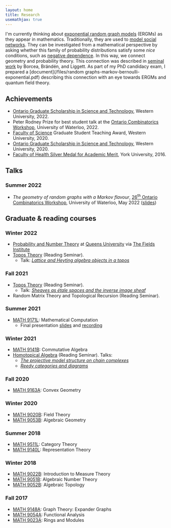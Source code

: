 ```yaml
---
layout: home
title: Research
usemathjax: true
---
```


I'm currently thinking about [exponential random graph models](https://en.wikipedia.org/wiki/Exponential_family_random_graph_models) (ERGMs) as they appear in mathematics. Traditionally, they are used to [model social networks](https://ranger.uta.edu/~chqding/cse5301/classPapers/ExponentialRandomGraph.pdf). They can be investigated from a mathematical perspective by asking whether this family of probability distributions satisfy some *nice* conditions, such as [negative dependence](https://arxiv.org/abs/math/0404095). In this way, we connect geometry and probability theory. This connection was described in [seminal work](https://arxiv.org/abs/0707.2340) by Borcea, Brändén, and Liggett. As part of my PhD candidacy exam, I prepared a [document](/files/random graphs-markov-bernoulli-exponential.pdf) describing this connection with an eye towards ERGMs and quantum field theory. 

## Achievements
- [Ontario Graduate Scholarship in Science and Technology](https://grad.uwo.ca/finances/external_funding/ogs.html), Western University, 2022.
- Peter Rodney Prize for best student talk at the [Ontario Combinatorics Workshop](http://www.fields.utoronto.ca/sites/default/files/uploads/OCW-2022_Program_0.pdf), University of Waterloo, 2022.
- [Faculty of Science](https://www.uwo.ca/sci/) Graduate Student Teaching Award, Western University, 2020. 
- [Ontario Graduate Scholarship in Science and Technology](https://grad.uwo.ca/finances/external_funding/ogs.html), Western University, 2020.
- [Faculty of Health Silver Medal for Academic Merit](https://www.yorku.ca/health/scholarships-awards/faculty-of-health-gold-and-silver-medals/), York University, 2016.

## Talks
### Summer 2022
- *The geometry of random graphs with a Markov flavour*, [26<sup>th</sup> Ontario Combinatorics Workshop](http://www.fields.utoronto.ca/activities/21-22/combinatorics), University of Waterloo, May 2022 ([slides](/files/OCW-slides.pdf))

## Graduate & reading courses
### Winter 2022
- [Probability and Number Theory](http://www.fields.utoronto.ca/activities/21-22/probability-and-numbers) at [Queens University](https://www.queensu.ca/) via [The Fields Institute](http://www.fields.utoronto.ca/describe/host-institutions/fields-institute)
- [Topos Theory](https://www.uwo.ca/math/faculty/kapulkin/seminars/topos_theory.html) (Reading Seminar). 
    - Talk: [*Lattice and Heyting algebra objects in a topos*](/files/topos-theory/heyting.pdf)
   
### Fall 2021
- [Topos Theory](https://www.uwo.ca/math/faculty/kapulkin/seminars/topos_theory.html) (Reading Seminar). 
    - Talk: [*Sheaves as étale spaces and the inverse image sheaf*](/files/topos-theory/sheaves.pdf)
- Random Matrix Theory and Topological Recursion (Reading Seminar).

### Summer 2021
- [MATH 9171L](https://jdc.math.uwo.ca//M9171a-2021-summer/index.html): Mathematical Computation
    - Final presentation [slides](/files/haskell-slides.pdf) and [recording](https://youtu.be/vRPyaeW-HNc)

### Winter 2021
- [MATH 9141B](https://www.math.uwo.ca/faculty/dhillon/teaching/CommutativeAlgebra2021.html): Commutative Algebra
- [Homotopical Algebra](https://www.math.uwo.ca/faculty/kapulkin/seminars/homotopical_algebra.html) (Reading Seminar). Talks:
    - [*The projective model structure on chain complexes*](/files/homotopical-algebra/chain-complexes.pdf)
    - [*Reedy categories and diagrams*](/files/homotopical-algebra/reedy.pdf)
    
### Fall 2020
- [MATH 9163A](http://gdenham.math.uwo.ca/class/9163/): Convex Geometry

### Winter 2020
- [MATH 9020B](https://www.math.uwo.ca/faculty/dhillon/teaching/Galois2020.html): Field Theory
- [MATH 9053B](https://www.math.uwo.ca/faculty/dhillon/teaching/AlgGeom2020.html): Algebraic Geometry

### Summer 2018
- [MATH 9511L](https://www.math.uwo.ca/faculty/kapulkin/courses/2020-9511A.html): Category Theory
- [MATH 9140L](http://jdc.math.uwo.ca/M9140a-2018-summer/index.html): Representation Theory

### Winter 2018
- [MATH 9022B](http://uwo.ca/math/faculty/adamus/teaching/4122B2018/index.html): Introduction to Measure Theory
- [MATH 9051B](http://uwo.ca/math/faculty/hall/algebraic-number-theory/s18/index.html): Algebraic Number Theory
- [MATH 9052B](http://jdc.math.uwo.ca/M9052-2018/index.html): Algebraic Topology

### Fall 2017
- [MATH 9148A](https://uwo.ca/math/faculty/hall/expander-graphs/f17/index.html): Graph Theory: Expander Graphs
- [MATH 9054A](http://www-home.math.uwo.ca/~mfranz/courses/2017_9054a/outline.pdf): Functional Analysis
- [MATH 9023A](http://www-home.math.uwo.ca/~nlemire/4123/): Rings and Modules

